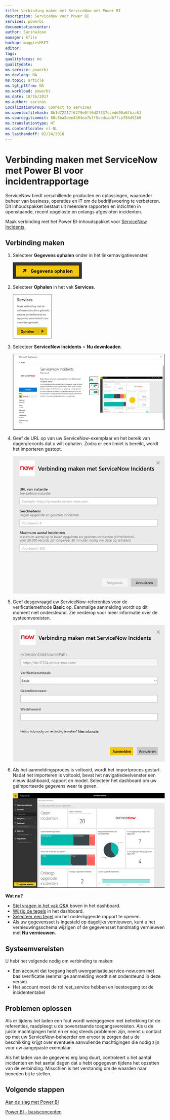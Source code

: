 ```yaml
---
title: Verbinding maken met ServiceNow met Power BI
description: ServiceNow voor Power BI
services: powerbi
documentationcenter: 
author: SarinaJoan
manager: kfile
backup: maggiesMSFT
editor: 
tags: 
qualityfocus: no
qualitydate: 
ms.service: powerbi
ms.devlang: NA
ms.topic: article
ms.tgt_pltfrm: NA
ms.workload: powerbi
ms.date: 10/16/2017
ms.author: sarinas
LocalizationGroup: Connect to services
ms.openlocfilehash: 8b1d72217f6279e0ff6d27537ccedd90a6fbac61
ms.sourcegitcommit: 88c8ba8dee4384ea7bff5cedcad67fce784d92b0
ms.translationtype: HT
ms.contentlocale: nl-NL
ms.lasthandoff: 02/24/2018
---
```

# <a name="connect-to-servicenow-with-power-bi-for-incident-reporting"></a>Verbinding maken met ServiceNow met Power BI voor incidentrapportage
ServiceNow biedt verschillende producten en oplossingen, waaronder beheer van business, operaties en IT om de bedrijfsvoering te verbeteren. Dit inhoudspakket bestaat uit meerdere rapporten en inzichten in openstaande, recent opgeloste en onlangs afgesloten incidenten.  

Maak verbinding met het Power BI-inhoudspakket voor [ServiceNow Incidents](https://app.powerbi.com/getdata/services/servicenow).

## <a name="how-to-connect"></a>Verbinding maken
1. Selecteer **Gegevens ophalen** onder in het linkernavigatievenster.
   
   ![](media/service-connect-to-servicenow/pbi_getdata.png) 
2. Selecteer **Ophalen** in het vak **Services**.
   
   ![](media/service-connect-to-servicenow/pbi_getservices.png) 
3. Selecteer **ServiceNow Incidents** \> **Nu downloaden**.
   
   ![](media/service-connect-to-servicenow/connect.png)
4. Geef de URL op van uw ServiceNow-exemplaar en het bereik van dagen/records dat u wilt ophalen. Zodra er een limiet is bereikt, wordt het importeren gestopt.
   
   ![](media/service-connect-to-servicenow/params.png)
5. Geef desgevraagd uw ServiceNow-referenties voor de verificatiemethode **Basic** op. Eenmalige aanmelding wordt op dit moment niet ondersteund. Zie verderop voor meer informatie over de systeemvereisten.
   
   ![](media/service-connect-to-servicenow/creds.png)
6. Als het aanmeldingsproces is voltooid, wordt het importproces gestart. Nadat het importeren is voltooid, bevat het navigatiedeelvenster een nieuw dashboard, rapport en model. Selecteer het dashboard om uw geïmporteerde gegevens weer te geven.
   
    ![](media/service-connect-to-servicenow/dashboard.png)

**Wat nu?**

* [Stel vragen in het vak Q&A](power-bi-q-and-a.md) boven in het dashboard.
* [Wijzig de tegels](service-dashboard-edit-tile.md) in het dashboard.
* [Selecteer een tegel](service-dashboard-tiles.md) om het onderliggende rapport te openen.
* Als uw gegevensset is ingesteld op dagelijks vernieuwen, kunt u het vernieuwingsschema wijzigen of de gegevensset handmatig vernieuwen met **Nu vernieuwen**.

## <a name="system-requirements"></a>Systeemvereisten
U hebt het volgende nodig om verbinding te maken:  

* Een account dat toegang heeft uworganisatie.service-now.com met basisverificatie (eenmalige aanmelding wordt niet ondersteund in deze versie)  
* Het account moet de rol rest_service hebben en leestoegang tot de incidententabel  

## <a name="troubleshooting"></a>Problemen oplossen
Als er tijdens het laden een fout wordt weergegeven met betrekking tot de referenties, raadpleegt u de bovenstaande toegangsvereisten. Als u de juiste machtigingen hebt en er nog steeds problemen zijn, neemt u contact op met uw ServiceNow-beheerder om ervoor te zorgen dat u de beschikking krijgt over eventuele aanvullende machtigingen die nodig zijn voor uw aangepaste exemplaar.

Als het laden van de gegevens erg lang duurt, controleert u het aantal incidenten en het aantal dagen dat u hebt opgegeven tijdens het opzetten van de verbinding. Misschien is het verstandig om de waarden naar beneden bij te stellen.

## <a name="next-steps"></a>Volgende stappen
[Aan de slag met Power BI](service-get-started.md)

[Power BI - basisconcepten](service-basic-concepts.md)

